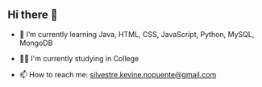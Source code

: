 ## Hi there 👋

- 🌱 I’m currently learning Java, HTML, CSS, JavaScript, Python, MySQL, MongoDB
- 👨‍🎓 I'm currently studying in College

- 📫 How to reach me: silvestre.kevine.nopuente@gmail.com
<!--
**Kevine72-01/Kevine72-01** is a ✨ _special_ ✨ repository because its `README.md` (this file) appears on your GitHub profile.

Here are some ideas to get you started:

- 🔭 I’m currently working on ...
- 🌱 I’m currently learning ...
- 👯 I’m looking to collaborate on ...
- 🤔 I’m looking for help with ...
- 💬 Ask me about ...
- 📫 How to reach me: ...
- 😄 Pronouns: ...
- ⚡ Fun fact: ...
-->
